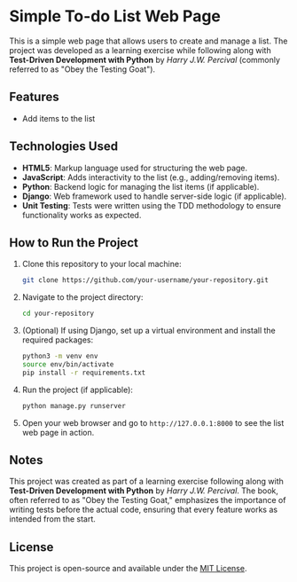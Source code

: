 # Simple To-do List Web Page

This is a simple web page that allows users to create and manage a list. The project was developed as a learning exercise while following along with **Test-Driven Development with Python** by *Harry J.W. Percival* (commonly referred to as "Obey the Testing Goat").

## Features

- Add items to the list

## Technologies Used

- **HTML5**: Markup language used for structuring the web page.
- **JavaScript**: Adds interactivity to the list (e.g., adding/removing items).
- **Python**: Backend logic for managing the list items (if applicable).
- **Django**: Web framework used to handle server-side logic (if applicable).
- **Unit Testing**: Tests were written using the TDD methodology to ensure functionality works as expected.

## How to Run the Project

1. Clone this repository to your local machine:
    ```bash
    git clone https://github.com/your-username/your-repository.git
    ```
2. Navigate to the project directory:
    ```bash
    cd your-repository
    ```
3. (Optional) If using Django, set up a virtual environment and install the required packages:
    ```bash
    python3 -m venv env
    source env/bin/activate
    pip install -r requirements.txt
    ```
4. Run the project (if applicable):
    ```bash
    python manage.py runserver
    ```
5. Open your web browser and go to `http://127.0.0.1:8000` to see the list web page in action.

## Notes

This project was created as part of a learning exercise following along with **Test-Driven Development with Python** by *Harry J.W. Percival*. The book, often referred to as "Obey the Testing Goat," emphasizes the importance of writing tests before the actual code, ensuring that every feature works as intended from the start.

## License

This project is open-source and available under the [MIT License](LICENSE).
